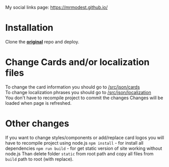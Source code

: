 My social links page: https://mrmodest.github.io/

#  Installation

Clone the __**[original](https://github.com/Gjmrd/gjmrd.github.io)**__ repo and deploy. 

# Change Cards and/or localization files

To change the card information you should go to [/src/json/cards](https://github.com/Gjmrd/gjmrd.github.io/tree/master/src/json/cards) <br />
To change localization phrases you should go to [/src/json/localization](https://github.com/Gjmrd/gjmrd.github.io/tree/master/src/json/localization) <br />
You don't have to recompile project to commit the changes
Changes will be loaded when page is refreshed. 

# Other changes

If you want to change styles/components or add/replace card logos you will have to recompile project using node.js
`npm install` - for install all dependencies
`npm run build` - for get static version of site working without node.js
Than delete folder `static` from root path and copy all files from `build` path to root (with replace).
